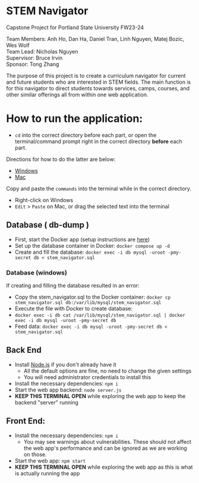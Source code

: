 # STEM Navigator
Capstone Project for Portland State University FW23-24

Team Members:  Anh Ho, Dan Ha, Daniel Tran,
               Linh Nguyen, Matej Bozic, Wes Wolf  
Team Lead:     Nicholas Nguyen  
Supervisor:    Bruce Irvin  
Sponsor:       Tong Zhang  

The purpose of this project is to create a curriculum navigator for current
and future students who are interested in STEM fields.
The main function is for this navigator to direct students towards services,
camps, courses, and other similar offerings all from within one web application.

# How to run the application:

- `cd` into the correct directory before each part, or open the terminal/command
  prompt right in the correct directory **before** each part.

Directions for how to do the latter are below:

- [Windows](https://docs.google.com/document/d/1q8bqvd6FhOafz8Zxq68hQeaFpCEWgvlNUS7upZFeFrc/edit#heading=h.mids18vkm5wp)
- [Mac](https://support.apple.com/guide/terminal/open-new-terminal-windows-and-tabs-trmlb20c7888/mac)

Copy and paste the `commands` into the terminal while in the correct directory.

- Right-click on Windows
- `Edit` > `Paste` on Mac, or drag the selected text into the terminal

## Database ( db-dump )

- First, start the Docker app (setup instructions are [here](https://docs.google.com/document/d/1q8bqvd6FhOafz8Zxq68hQeaFpCEWgvlNUS7upZFeFrc/edit#heading=h.g7oil7w2sfn3))
- Set up the database container in Docker: `docker compose up -d`
- Create and fill the database: `docker exec -i db mysql -uroot -pmy-secret db < stem_navigator.sql`

### Database (windows)

If creating and filling the database resulted in an error:

- Copy the stem_navigator.sql to the Docker container: `docker cp stem_navigator.sql db:/var/lib/mysql/stem_navigator.sql`
- Execute the file with Docker to create database:
- `docker exec -i db cat /var/lib/mysql/stem_navigator.sql | docker exec -i db mysql -uroot -pmy-secret db`
- Feed data: `docker exec -i db mysql -uroot -pmy-secret db < stem_navigator.sql`

## Back End

- Install [Node.js](https://nodejs.org/en/download/) if you don't already have it
  - All the default options are fine, no need to change the given settings
  - You will need administrator credentials to install this
- Install the necessary dependencies: `npm i`
- Start the web app backend: `node server.js`
- **KEEP THIS TERMINAL OPEN** while exploring the web app to keep the backend "server" running

## Front End:

- Install the necessary dependencies: `npm i`
  - You may see warnings about vulnerabilities. These should not affect the web app's
    performance and can be ignored as we are working on those.
- Start the web app: `npm start`
- **KEEP THIS TERMINAL OPEN** while exploring the web app as this is what is actually running the app
